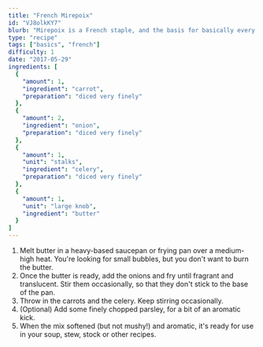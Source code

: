 ```yaml
---
title: "French Mirepoix"
id: "VJ8olkKY7"
blurb: "Mirepoix is a French staple, and the basis for basically every French recipe. Some simple substitutions and additions can yield the base for whole new cuisines. For example, substitute butter for olive oil, and add some garlic and parsley, and you've got the base for many Italian recipes."
type: "recipe"
tags: ["basics", "french"]
difficulty: 1
date: "2017-05-29"
ingredients: [
  {
    "amount": 1,
    "ingredient": "carrot",
    "preparation": "diced very finely"
  },
  {
    "amount": 2,
    "ingredient": "onion",
    "preparation": "diced very finely"
  },
  {
    "amount": 1,
    "unit": "stalks",
    "ingredient": "celery",
    "preparation": "diced very finely"
  },
  {
    "amount": 1,
    "unit": "large knob",
    "ingredient": "butter"
  }
]
---
```


1. Melt butter in a heavy-based saucepan or frying pan over a medium-high heat. You're looking for small bubbles, but you don't want to burn the butter.
2. Once the butter is ready, add the onions and fry until fragrant and translucent. Stir them occasionally, so that they don't stick to the base of the pan.
3. Throw in the carrots and the celery. Keep stirring occasionally.
4. (Optional) Add some finely chopped parsley, for a bit of an aromatic kick.
5. When the mix softened (but not mushy!) and aromatic, it's ready for use in your soup, stew, stock or other recipes.